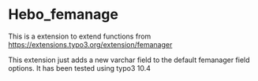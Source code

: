 # Hebo_femanage
This is a extension to extend functions from https://extensions.typo3.org/extension/femanager

This extension just adds a new varchar field to the default femanager field options.
It has been tested using typo3 10.4
